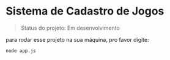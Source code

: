 # Sistema de Cadastro de Jogos

> Status do projeto: Em desenvolvimento

para rodar esse projeto na sua máquina, pro favor digite:

```
node app.js
```
